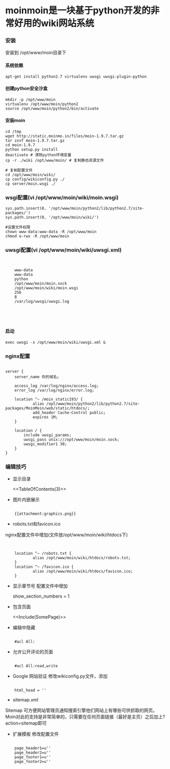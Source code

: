 moinmoin是一块基于python开发的非常好用的wiki网站系统
==============================
### 安装
安装到 /opt/www/moin目录下
#### 系统依赖

	apt-get install python2.7 virtualenv uwsgi uwsgi-plugin-python

#### 创建python安全沙盒

	mkdir -p /opt/www/moin
	virtualenv /opt/www/moin/python2
	source /opt/www/moin/python2/bin/activate

#### 安装moin

	cd /tmp
	wget http://static.moinmo.in/files/moin-1.9.7.tar.gz
	tar zxvf moin-1.9.7.tar.gz
	cd moin-1.9.7
	python setup.py install
	deactivate # 清除python环境变量
	cp -r ./wiki /opt/www/moin/ # 复制静态资源文件

	# 复制配置文件
	cd /opt/www/moin/wiki/
	cp config/wikiconfig.py ./
	cp server/moin.wsgi ./

### wsgi配置(vi /opt/www/moin/wiki/moin.wsgi)

	sys.path.insert(0, '/opt/www/moin/python2/lib/python2.7/site-packages/')
	sys.path.insert(0, '/opt/www/moin/wiki/')

	#设置文件权限
	chown www-data:www-data -R /opt/www/moin
	chmod o-rwx -R /opt/www/moin

### uwsgi配置(vi /opt/www/moin/wiki/uwsgi.xml)
<pre><code>
<uwsgi>
    <uid>www-data</uid>
    <gid>www-data</gid>
    <plugin>python</plugin>
    <socket>/opt/www/moin/moin.sock</socket>
    <wsgi-file>/opt/www/moin/wiki/moin.wsgi</wsgi-file>
    <limit-as>256</limit-as>
    <processes>8</processes>
    <logto>/var/log/uwsgi/uwsgi.log</logto>
    <memory-report/>
    <vhost/>
    <no-site/>
</uwsgi>
</code></pre>

#### 启动

	exec uwsgi -x /opt/www/moin/wiki/uwsgi.xml &

### nginx配置

<pre><code>
server {
    server_name 你的域名;

    access_log /var/log/nginx/access.log;
    error_log /var/log/nginx/error.log;

    location ^~ /moin_static193/ {
            alias /opt/www/moin/python2/lib/python2.7/site-packages/MoinMoin/web/static/htdocs/;
            add_header Cache-Control public;
            expires 1M;
    }

    location / {
        include uwsgi_params;
        uwsgi_pass unix:///opt/www/moin/moin.sock;
        uwsgi_modifier1 30;
    }
}
</code></pre>

### 编辑技巧

* 显示目录

	\<\<TableOfContents(3)\>\>

* 图片内嵌展示
<pre><code>
	{{attachment:graphics.png}}
</code></pre>
* robots.txt和favicon.ico

nginx配置文件中增加(文件放/opt/www/moin/wiki/htdocs下)
<pre><code>

    location ^~ /robots.txt {
            alias /opt/www/moin/wiki/htdocs/robots.txt;
    }
    location ^~ /favicon.ico {
            alias /opt/www/moin/wiki/htdocs/favicon.ico;
    }
</code></pre>

* 显示章节号 配置文件中增加

	show_section_numbers = 1

* 包含页面

	\<\<Include(SomePage)\>\>

* 编辑中隐藏
<pre><code>
	#acl All: 
</code></pre>
* 允许公开评论的页面
<pre><code>
	#acl All:read,write 
</code></pre>
* Google 网站验证 修改wikiconfig.py文件，添加
<pre><code>
	html_head = '<meta name="google-site-verification" content="替换成你的" />'
</code></pre>
* sitemap.xml

Sitemap 可方便网站管理员通知搜索引擎他们网站上有哪些可供抓取的网页。Moin对此的支持是非常简单的，只需要在任何页面链接（最好是主页）之后加上?action=sitemap即可

* 扩展模板 修改配置文件
<pre><code>
	page_header1=u''
	page_header2=u''
	page_footer1=u''
	page_footer2=u''
</code></pre>
